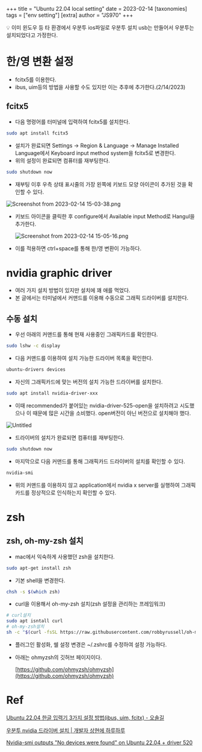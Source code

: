 +++
title = "Ubuntu 22.04 local setting"
date = 2023-02-14
[taxonomies]
tags = ["env setting"]
[extra]
author = "JS970"
+++
<aside>
💡 이미 윈도우 등 타 환경에서 우분투 ios파일로 우분투 설치 usb는 만들어서 우분투는 설치되었다고 가정한다.

</aside>

# 한/영 변환 설정

- fcitx5를 이용한다.
- ibus, uim등의 방법을 사용할 수도 있지만 이는 추후에 추가한다.(2/14/2023)

## fcitx5

- 다음 명령어를 터미널에 입력하여 fcitx5를 설치한다.

```bash
sudo apt install fcitx5
```

- 설치가 완료되면 Settings → Region & Language → Manage Installed Language에서 Keyboard input method system을 fcitx5로 변경한다.
- 위의 설정이 완료되면 컴퓨터를 재부팅한다.

```bash
sudo shutdown now
```

- 재부팅 이후 우측 상태 표시줄의 가장 왼쪽에 키보드 모양 아이콘이 추가된 것을 확인할 수 있다.

![Screenshot from 2023-02-14 15-03-38.png](/image/Ubuntu_22_04_Local_Setting/Screenshot_from_2023-02-14_15-03-38.png)
- 키보드 아이콘을 클릭한 후 configure에서 Available input Method로 Hangul을 추가한다.
    
    ![Screenshot from 2023-02-14 15-05-16.png](/image/Ubuntu_22_04_Local_Setting/Screenshot_from_2023-02-14_15-05-16.png)
    
- 이를 적용하면 ctrl+space를 통해 한/영 변환이 가능하다.

# nvidia graphic driver

- 여러 가지 설치 방법이 있지만 설치에 꽤 애를 먹었다.
- 본 글에서는 터미널에서 커맨드를 이용해 수동으로 그래픽 드라이버를 설치한다.

## 수동 설치

- 우선 아래의 커맨드를 통해 현재 사용중인 그래픽카드를 확인한다.

```bash
sudo lshw -c display
```

- 다음 커맨드를 이용하여 설치 가능한 드라이버 목록을 확인한다.

```bash
ubuntu-drivers devices
```

- 자신의 그래픽카드에 맞는 버전의 설치 가능한 드라이버를 설치한다.

```bash
sudo apt install nvidia-driver-xxx
```

- 이때 recommended가 붙어있는 nvidia-driver-525-open을 설치하려고 시도했으나 이 때문에 많은 시간을 소비했다. open버전이 아닌 버전으로 설치해야 했다.

![Untitled](/image/Ubuntu_22_04_Local_Setting/Untitled.png)

- 드라이버의 설치가 완료되면 컴퓨터를 재부팅한다.

```bash
sudo shutdown now
```

- 마지막으로 다음 커맨드를 통해 그래픽카드 드라이버의 설치를 확인할 수 있다.

```bash
nvidia-smi
```

- 위의 커맨드를 이용하지 않고 application에서 nvidia x server를 실행하여 그래픽카드를 정상적으로 인식하는지 확인할 수 있다.

# zsh

## zsh, oh-my-zsh 설치

- mac에서 익숙하게 사용했던 zsh을 설치한다.

```bash
sudo apt-get install zsh
```

- 기본 shell을 변경한다.

```bash
chsh -s $(which zsh)
```

- curl을 이용해서 oh-my-zsh 설치(zsh 설정을 관리하는 프레임워크)

```bash
# curl설치
sudo apt isntall curl
# oh-my-zsh설치
sh -c "$(curl -fsSL https://raw.githubusercontent.com/robbyrussell/oh-my-zsh/master/tools/install.sh)"
```

- 플러그인 활성화, 쉘 설정 변경은 ~/.zshrc를 수정하여 설정 가능하다.
- 아래는 ohmyzsh의 깃허브 페이지이다.
    
    [https://github.com/ohmyzsh/ohmyzsh](https://github.com/ohmyzsh/ohmyzsh)
    

# Ref

[Ubuntu 22.04 한글 입력기 3가지 설정 방법(ibus, uim, fcitx) - 오솔길](https://osg.kr/archives/913#%ED%95%9C%EA%B8%80-%EC%9E%85%EB%A0%A5%EA%B8%B0-fcitx-%EC%84%A4%EC%B9%98-%EB%B0%8F-%EC%84%A4%EC%A0%95)

[우분투 nvidia 드라이버 설치 | 개발자 상현에 하루하루](https://hyeon.pro/dev/nvidia-drive-install-in-ubuntu/)

[Nvidia-smi outputs "No devices were found" on Ubuntu 22.04 + driver 520](https://forums.developer.nvidia.com/t/nvidia-smi-outputs-no-devices-were-found-on-ubuntu-22-04-driver-520/234829)